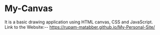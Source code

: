# My-Canvas
It is a basic drawing application using HTML canvas, CSS and JavaScript.
Link to the Website:-- https://rupam-matabber.github.io/My-Personal-Site/
